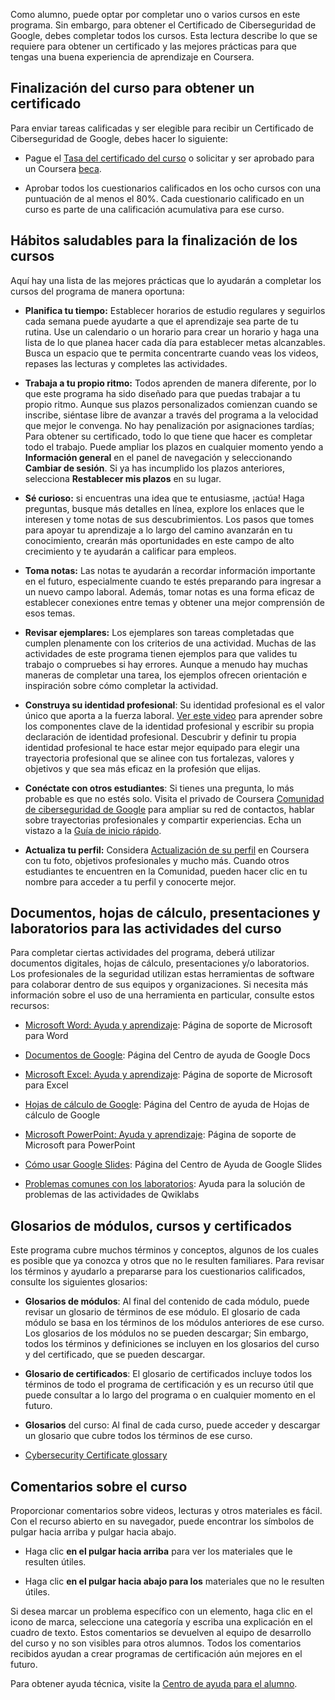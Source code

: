 Como alumno, puede optar por completar uno o varios cursos en este programa. Sin embargo, para obtener el Certificado de Ciberseguridad de Google, debes completar todos los cursos. Esta lectura describe lo que se requiere para obtener un certificado y las mejores prácticas para que tengas una buena experiencia de aprendizaje en Coursera.

## Finalización del curso para obtener un certificado

Para enviar tareas calificadas y ser elegible para recibir un Certificado de Ciberseguridad de Google, debes hacer lo siguiente:

- Pague el [Tasa del certificado del curso](https://www.coursera.support/s/article/209818963-Payments-on-Coursera?language=en_US) o solicitar y ser aprobado para un Coursera [beca](https://www.coursera.support/s/article/209819033-Apply-for-Financial-Aid-or-a-Scholarship?language=en_US).
    
- Aprobar todos los cuestionarios calificados en los ocho cursos con una puntuación de al menos el 80%. Cada cuestionario calificado en un curso es parte de una calificación acumulativa para ese curso.
    

## Hábitos saludables para la finalización de los cursos

Aquí hay una lista de las mejores prácticas que lo ayudarán a completar los cursos del programa de manera oportuna:

- **Planifica tu tiempo:** Establecer horarios de estudio regulares y seguirlos cada semana puede ayudarte a que el aprendizaje sea parte de tu rutina. Use un calendario o un horario para crear un horario y haga una lista de lo que planea hacer cada día para establecer metas alcanzables. Busca un espacio que te permita concentrarte cuando veas los videos, repases las lecturas y completes las actividades.
    
- **Trabaja a tu propio ritmo:** Todos aprenden de manera diferente, por lo que este programa ha sido diseñado para que puedas trabajar a tu propio ritmo. Aunque sus plazos personalizados comienzan cuando se inscribe, siéntase libre de avanzar a través del programa a la velocidad que mejor le convenga. No hay penalización por asignaciones tardías; Para obtener su certificado, todo lo que tiene que hacer es completar todo el trabajo. Puede ampliar los plazos en cualquier momento yendo a **Información general** en el panel de navegación y seleccionando **Cambiar de sesión**. Si ya has incumplido los plazos anteriores, selecciona **Restablecer mis plazos** en su lugar.
    
- **Sé curioso:** si encuentras una idea que te entusiasme, ¡actúa! Haga preguntas, busque más detalles en línea, explore los enlaces que le interesen y tome notas de sus descubrimientos. Los pasos que tomes para apoyar tu aprendizaje a lo largo del camino avanzarán en tu conocimiento, crearán más oportunidades en este campo de alto crecimiento y te ayudarán a calificar para empleos.
    
- **Toma notas:** Las notas te ayudarán a recordar información importante en el futuro, especialmente cuando te estés preparando para ingresar a un nuevo campo laboral. Además, tomar notas es una forma eficaz de establecer conexiones entre temas y obtener una mejor comprensión de esos temas.
    
- **Revisar ejemplares:** Los ejemplares son tareas completadas que cumplen plenamente con los criterios de una actividad. Muchas de las actividades de este programa tienen ejemplos para que valides tu trabajo o compruebes si hay errores. Aunque a menudo hay muchas maneras de completar una tarea, los ejemplos ofrecen orientación e inspiración sobre cómo completar la actividad.
    
- **Construya su identidad profesional**: Su identidad profesional es el valor único que aporta a la fuerza laboral. [Ver este video](https://www.youtube.com/watch?v=_xbT4qMrot4) para aprender sobre los componentes clave de la identidad profesional y escribir su propia declaración de identidad profesional. Descubrir y definir tu propia identidad profesional te hace estar mejor equipado para elegir una trayectoria profesional que se alinee con tus fortalezas, valores y objetivos y que sea más eficaz en la profesión que elijas.
    
- **Conéctate con otros estudiantes**: Si tienes una pregunta, lo más probable es que no estés solo. Visita el privado de Coursera [Comunidad de ciberseguridad de Google](https://www.coursera.support/s/group-invite?id=MEY5VkgwMDAwMDAwMWMxMEFB) para ampliar su red de contactos, hablar sobre trayectorias profesionales y compartir experiencias. Echa un vistazo a la [Guía de inicio rápido](https://www.coursera.support/s/article/Community-Quick-Start-Guide).
    
- **Actualiza tu perfil:** Considera [Actualización de su perfil](https://www.coursera.org/account/profile) en Coursera con tu foto, objetivos profesionales y mucho más. Cuando otros estudiantes te encuentren en la Comunidad, pueden hacer clic en tu nombre para acceder a tu perfil y conocerte mejor.
    

## Documentos, hojas de cálculo, presentaciones y laboratorios para las actividades del curso

Para completar ciertas actividades del programa, deberá utilizar documentos digitales, hojas de cálculo, presentaciones y/o laboratorios. Los profesionales de la seguridad utilizan estas herramientas de software para colaborar dentro de sus equipos y organizaciones. Si necesita más información sobre el uso de una herramienta en particular, consulte estos recursos:

- [Microsoft Word: Ayuda y aprendizaje](https://support.microsoft.com/en-us/word): Página de soporte de Microsoft para Word
    
- [Documentos de Google](https://support.google.com/docs/topic/9046002?hl=en&ref_topic=1382883): Página del Centro de ayuda de Google Docs
    
- [Microsoft Excel: Ayuda y aprendizaje](https://support.microsoft.com/en-us/excel): Página de soporte de Microsoft para Excel
    
- [Hojas de cálculo de Google](https://support.google.com/docs/topic/9054603?hl=en&ref_topic=1382883): Página del Centro de ayuda de Hojas de cálculo de Google
    
- [Microsoft PowerPoint: Ayuda y aprendizaje](https://support.microsoft.com/en-us/powerpoint): Página de soporte de Microsoft para PowerPoint
    
- [Cómo usar Google Slides](https://support.google.com/docs/answer/2763168?hl=en&co=GENIE.Platform%3DDesktop): Página del Centro de Ayuda de Google Slides
    
- [Problemas comunes con los laboratorios](https://support.google.com/qwiklabs/answer/9133560?hl=en&ref_topic=9134804): Ayuda para la solución de problemas de las actividades de Qwiklabs
    

## Glosarios de módulos, cursos y certificados

Este programa cubre muchos términos y conceptos, algunos de los cuales es posible que ya conozca y otros que no le resulten familiares. Para revisar los términos y ayudarlo a prepararse para los cuestionarios calificados, consulte los siguientes glosarios:

- **Glosarios de módulos**: Al final del contenido de cada módulo, puede revisar un glosario de términos de ese módulo. El glosario de cada módulo se basa en los términos de los módulos anteriores de ese curso. Los glosarios de los módulos no se pueden descargar; Sin embargo, todos los términos y definiciones se incluyen en los glosarios del curso y del certificado, que se pueden descargar.
    
- **Glosario de certificados**: El glosario de certificados incluye todos los términos de todo el programa de certificación y es un recurso útil que puede consultar a lo largo del programa o en cualquier momento en el futuro.
    
- **Glosarios** del curso: Al final de cada curso, puede acceder y descargar un glosario que cubre todos los términos de ese curso.
    
- [Cybersecurity Certificate glossary](https://docs.google.com/document/d/1Feb8pHRY-blnpaLOohds2esd6IWdCIp-ikG7G_omSj4/template/preview?usp=sharing&resourcekey=0-YHcAISkCiqGDq5KwO6yNeQ)
    

## Comentarios sobre el curso

Proporcionar comentarios sobre videos, lecturas y otros materiales es fácil. Con el recurso abierto en su navegador, puede encontrar los símbolos de pulgar hacia arriba y pulgar hacia abajo.

- Haga clic **en el pulgar hacia arriba** para ver los materiales que le resulten útiles.
    
- Haga clic **en el pulgar hacia abajo para los** materiales que no le resulten útiles.
    

Si desea marcar un problema específico con un elemento, haga clic en el icono de marca, seleccione una categoría y escriba una explicación en el cuadro de texto. Estos comentarios se devuelven al equipo de desarrollo del curso y no son visibles para otros alumnos. Todos los comentarios recibidos ayudan a crear programas de certificación aún mejores en el futuro.

Para obtener ayuda técnica, visite la [Centro de ayuda para el alumno](https://learner.coursera.help/hc/en-us).